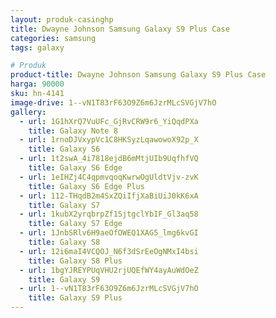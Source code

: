 ```yaml
---
layout: produk-casinghp
title: Dwayne Johnson Samsung Galaxy S9 Plus Case
categories: samsung
tags: galaxy

# Produk
product-title: Dwayne Johnson Samsung Galaxy S9 Plus Case
harga: 90000
sku: hn-4141
image-drive: 1--vN1T83rF63O9Z6m6JzrMLcSVGjV7hO
gallery:
  - url: 1G1hXrQ7VuUFc_GjRvCRW9r6_YiQqdPXa
    title: Galaxy Note 8
  - url: 1rnoDJVxypVc1C8HKSyzLqawowoX92p_X
    title: Galaxy S6
  - url: 1t2swA_4i7818ejdB6mMtjUIb9UqfhfVQ
    title: Galaxy S6 Edge
  - url: 1eIHZj4C4qpmvqoqKwrwOgUldtVjv-zvK
    title: Galaxy S6 Edge Plus
  - url: 112-THqdB2m4SxZQiIfjXaBiUiJ0kK6xA
    title: Galaxy S7
  - url: 1kubX2yrqbrpZf1SjtgclYbIF_Gl3aq58
    title: Galaxy S7 Edge
  - url: 1JnbSRlv6H9aeOfOWEQ1XAG5_lmg6kvGI
    title: Galaxy S8
  - url: 12i6maI4VCQOJ_N6f3dSrEeOgNMxI4bsi
    title: Galaxy S8 Plus
  - url: 1bgYJREYPUqVHU2rjUQEfWY4ayAuWdOeZ
    title: Galaxy S9
  - url: 1--vN1T83rF63O9Z6m6JzrMLcSVGjV7hO
    title: Galaxy S9 Plus
---
```

